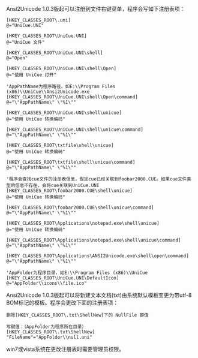 

Ansi2Unicode 1.0.3版起可以注册到文件右键菜单，程序会写如下注册表项：

	[HKEY_CLASSES_ROOT\.uni]
	@="UniCue.UNI"

	[HKEY_CLASSES_ROOT\UniCue.UNI]
	@="UniCue 文件"

	[HKEY_CLASSES_ROOT\UniCue.UNI\shell]
	@="Open"

	[HKEY_CLASSES_ROOT\UniCue.UNI\shell\Open]
	@="使用 UniCue 打开"

	'AppPathName为程序路径，如E:\\Program Files (x86)\\UniCue\\Ansi2Unicode.exe
	[HKEY_CLASSES_ROOT\UniCue.UNI\shell\Open\command]
	@="\"AppPathName\" \"%1\""

	[HKEY_CLASSES_ROOT\UniCue.UNI\shell\unicue]
	@="使用 UniCue 转换编码"

	[HKEY_CLASSES_ROOT\UniCue.UNI\shell\unicue\command]
	@="\"AppPathName\" \"%1\""

	[HKEY_CLASSES_ROOT\txtfile\shell\unicue]
	@="使用 UniCue 转换编码"

	[HKEY_CLASSES_ROOT\txtfile\shell\unicue\command]
	@="\"AppPathName\" \"%1\""

	'程序会查找cue文件的注册表信息，假定cue已经关联到foobar2000.CUE。如果cue文件类型的信息不存在，会将cue关联到UniCue.UNI
	[HKEY_CLASSES_ROOT\foobar2000.CUE\shell\unicue]
	@="使用 UniCue 转换编码"

	[HKEY_CLASSES_ROOT\foobar2000.CUE\shell\unicue\command]
	@="\"AppPathName\" \"%1\""

	[HKEY_CLASSES_ROOT\Applications\notepad.exe\shell\unicue]
	@="使用 UniCue 转换编码"

	[HKEY_CLASSES_ROOT\Applications\notepad.exe\shell\unicue\command]
	@="\"AppPathName\" \"%1\""

	[HKEY_CLASSES_ROOT\Applications\ANSI2Unicode.exe\shell\open\command]
	@="\"AppPathName\" \"%1\""

	'AppFolder为程序目录，如E:\\Program Files (x86)\\UniCue
	[HKEY_CLASSES_ROOT\UniCue.UNI\DefaultIcon]
	@="AppFolder\\icons\\file.ico"

Ansi2Unicode 1.0.3版起可以将新建文本文档(txt)由系统默认模板变更为带utf-8 BOM标记的模板。程序会更改下面的注册表项：

	删除[HKEY_CLASSES_ROOT\.txt\ShellNew]下的 NullFile 键值

	写键值：（AppFolder为程序所在目录）
	[HKEY_CLASSES_ROOT\.txt\ShellNew]
	"FileName"="AppFolder\\null.uni"

win7或vista系统在更改注册表时需要管理员权限。
